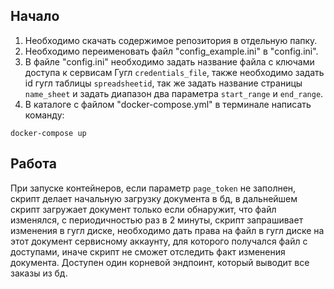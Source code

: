 ## Начало

1. Необходимо скачать содержимое репозитория в отдельную папку.
2. Необходимо переименовать файл "config_example.ini" в "config.ini".
3. В файле "config.ini" необходимо задать название файла с ключами доступа к сервисам Гугл `credentials_file`, также
необходимо задать id гугл таблицы `spreadsheetid`, так же задать название страницы `name_sheet` и задать диапазон два
параметра `start_range` и `end_range`.
4. В каталоге с файлом "docker-compose.yml" в терминале написать команду:
```
docker-compose up
```
## Работа
При запуске контейнеров, если параметр `page_token` не заполнен, скрипт делает начальную загрузку документа в бд, в
дальнейшем скрипт загружает документ только если обнаружит, что файл изменялся, с периодичностью раз в 2 минуты, скрипт
запрашивает изменения в гугл диске, необходимо дать права на файл в гугл диске на этот документ сервисному аккаунту, 
для которого получался файл с доступами, иначе скрипт не сможет отследить факт изменения документа.
Доступен один корневой эндпоинт, который выводит все заказы из бд.
